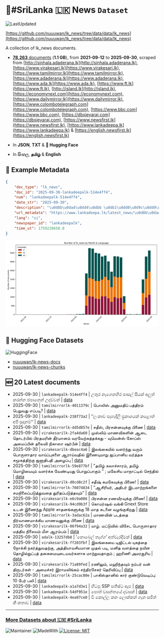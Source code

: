 # 📄#SriLanka 🇱🇰 News `Dataset`

![LastUpdated](https://img.shields.io/badge/last_updated-2025--09--30_16:21:06-green)

[https://github.com/nuuuwan/lk_news/tree/data/data/lk_news](https://github.com/nuuuwan/lk_news/tree/data/data/lk_news)

A collection of lk_news documents.

- [**78,263** documents](https://github.com/nuuuwan/lk_news/tree/data/data/lk_news) (**1.1 GB**), from **2021-09-12** to **2025-09-30**, scraped from [http://sinhala.adaderana.lk](http://sinhala.adaderana.lk), [https://www.virakesari.lk](https://www.virakesari.lk), [https://www.tamilmirror.lk](https://www.tamilmirror.lk), [https://www.adaderana.lk](https://www.adaderana.lk), [https://www.ada.lk](https://www.ada.lk), [https://www.ft.lk](https://www.ft.lk), [http://island.lk](http://island.lk), [https://economynext.com](https://economynext.com), [https://www.dailymirror.lk](https://www.dailymirror.lk), [https://www.colombotelegraph.com](https://www.colombotelegraph.com), [https://www.bbc.com](https://www.bbc.com), [https://dbsjeyaraj.com](https://dbsjeyaraj.com), [https://www.newsfirst.lk](https://www.newsfirst.lk), [https://www.lankadeepa.lk](https://www.lankadeepa.lk) & [https://english.newsfirst.lk](https://english.newsfirst.lk)

- In **JSON**, **TXT** & **🤗 Hugging Face**

- In **සිංහල**, **தமிழ்** & **English**

## 📝 Example Metadata

```json
{
    "doc_type": "lk_news",
    "doc_id": "2025-09-30-lankadeepalk-514e4ff4",
    "num": "lankadeepalk-514e4ff4",
    "date_str": "2025-09-30",
    "description": "\u0d8b\u0dad\u0dd4\u0dbb \u0db1\u0dd0\u0d9c\u0dd9\u0db1\u0dc4\u0dd2\u0dbb \u0db4\u0dcf\u0dc3\u0dbd\u0dca \u0dc3\u0dd3\u0dba\u0d9a\u0dca \u0d85\u0dbd\u0dd4\u0dad\u0dca \u0d9a\u0dbb\u0db1\u0dca\u0db1 \u0da2\u0db4\u0dcf\u0db1\u0dd9\u0db1\u0dca \u0d8b\u0daf\u0dc0\u0dca\u0dc0\u0d9a\u0dca",
    "url_metadata": "https://www.lankadeepa.lk/latest_news/\u0d8b\u0dad\u0dbb-\u0db1\u0d9c\u0db1\u0dc4\u0dbb-\u0db4\u0dc3\u0dbd-\u0dc3\u0dba\u0d9a-\u0d85\u0dbd\u0dad-\u0d9a\u0dbb\u0db1\u0db1-\u0da2\u0db4\u0db1\u0db1-\u0d8b\u0daf\u0dc0\u0dc0\u0d9a/1-680506",
    "lang": "si",
    "newspaper_id": "lankadeepalk",
    "time_ut": 1759228658.0
}
```

![Chart](https://raw.githubusercontent.com/nuuuwan/lk_news/refs/heads/data/data/lk_news/docs_by_month_and_lang.png)

## 🤗 Hugging Face Datasets

![HuggingFace](https://img.shields.io/badge/-HuggingFace-FDEE21?style=for-the-badge&logo=HuggingFace)

- [nuuuwan/lk-news-docs](https://huggingface.co/datasets/nuuuwan/lk-news-docs)
- [nuuuwan/lk-news-chunks](https://huggingface.co/datasets/nuuuwan/lk-news-chunks)

## 🆕 20 Latest documents

- 2025-09-30 | `lankadeepalk-514e4ff4` | උතුර නැගෙනහිර පාසල් සීයක් අලුත් කරන්න ජපානෙන් උදව්වක් | [data](https://github.com/nuuuwan/lk_news/tree/data/data/lk_news/2020s/2025/2025-09-30-lankadeepalk-514e4ff4)
- 2025-09-30 | `tamilmirrorlk-4011379c` | பொலிஸ் அனுமதிப் பத்திரம் பெறுவது எப்படி? | [data](https://github.com/nuuuwan/lk_news/tree/data/data/lk_news/2020s/2025/2025-09-30-tamilmirrorlk-4011379c)
- 2025-09-30 | `lankadeepalk-238f73a2` | ‘‘ලංකාව පැහැදිලි ප්‍රකාශයක් කළොත් අපි සූදානම්‘‘ | [data](https://github.com/nuuuwan/lk_news/tree/data/data/lk_news/2020s/2025/2025-09-30-lankadeepalk-238f73a2)
- 2025-09-30 | `tamilmirrorlk-dd5d857e` | சதீஸ், பிரசன்னவுக்கு பிணை | [data](https://github.com/nuuuwan/lk_news/tree/data/data/lk_news/2020s/2025/2025-09-30-tamilmirrorlk-dd5d857e)
- 2025-09-30 | `virakesarilk-2fa4da60` | முஸ்லிம் மாணவிகளின் ஆடை தொடர்பில் பிரதமரின் தீர்மானம் வரவேற்கத்தக்கது - வுமென்ஸ் கோப்ஸ் அமைப்பின் தலைவி நிகாஸா ஷர்பீன் | [data](https://github.com/nuuuwan/lk_news/tree/data/data/lk_news/2020s/2025/2025-09-30-virakesarilk-2fa4da60)
- 2025-09-30 | `virakesarilk-dbeac4a6` | இலங்கையில் வளர்ந்து வரும் பொருளாதார வாய்ப்புகளை ஆராய்வதில் இணையுமாறு ஜப்பானிய வர்த்தக சமூகத்திற்கு ஜனாதிபதி அழைப்பு | [data](https://github.com/nuuuwan/lk_news/tree/data/data/lk_news/2020s/2025/2025-09-30-virakesarilk-dbeac4a6)
- 2025-09-30 | `tamilmirrorlk-59e877bf` | ”தமிழ் கலாச்சாரம், தமிழ் மொழியையும் வளர்க்க வேண்டியது பொறுப்பாகும் ” ; மலேசிய மாநாட்டில் செந்தில் | [data](https://github.com/nuuuwan/lk_news/tree/data/data/lk_news/2020s/2025/2025-09-30-tamilmirrorlk-59e877bf)
- 2025-09-30 | `virakesarilk-d0cd8c2f` | சதீஷ் கமகேவுக்கு பிணை! | [data](https://github.com/nuuuwan/lk_news/tree/data/data/lk_news/2020s/2025/2025-09-30-virakesarilk-d0cd8c2f)
- 2025-09-30 | `tamilmirrorlk-76074834` | “ஆசிரியர், அதிபர் இடமாற்றங்களை சமநிலைப்படுத்துவதை  துரிதப்படுத்தவும்” | [data](https://github.com/nuuuwan/lk_news/tree/data/data/lk_news/2020s/2025/2025-09-30-tamilmirrorlk-76074834)
- 2025-09-30 | `virakesarilk-e6c9a086` | பிரசன்ன ரணவீரவுக்கு பிணை! | [data](https://github.com/nuuuwan/lk_news/tree/data/data/lk_news/2020s/2025/2025-09-30-virakesarilk-e6c9a086)
- 2025-09-30 | `virakesarilk-94cd9b3f` | கொமர்ஷல் வங்கி Gnext Store உடன் இணைந்து Apple   சாதனங்களுக்கு 18 மாத கடனை வழங்குகிறது | [data](https://github.com/nuuuwan/lk_news/tree/data/data/lk_news/2020s/2025/2025-09-30-virakesarilk-94cd9b3f)
- 2025-09-30 | `tamilmirrorlk-3adac62a` | மாணவின் படத்தை நிர்வாணமாக்கிய மாணவனுக்கு பிணை | [data](https://github.com/nuuuwan/lk_news/tree/data/data/lk_news/2020s/2025/2025-09-30-tamilmirrorlk-3adac62a)
- 2025-09-30 | `virakesarilk-06f94a32` | யாழ். மட்டுவில் விசேட பொருளாதார மத்திய நிலையம் மீள ஆரம்பம் | [data](https://github.com/nuuuwan/lk_news/tree/data/data/lk_news/2020s/2025/2025-09-30-virakesarilk-06f94a32)
- 2025-09-30 | `adalk-13257db8` | ‍’නොබෙල් තෑග්ග’ අත්වැරදීමක් | [data](https://github.com/nuuuwan/lk_news/tree/data/data/lk_news/2020s/2025/2025-09-30-adalk-13257db8)
- 2025-09-30 | `virakesarilk-ff203fbf` | இலங்கையை டிஜிட்டல் யுகத்தை நோக்கி நகர்த்துவதற்கு, அத்தியாவசியமான முதல் படி, மனித வளத்தை நவீன தொழில்நுட்பத் தகைமையுடையவர்களாக மாற்றுவதாகும் ; ஹரிணி அமரசூரிய | [data](https://github.com/nuuuwan/lk_news/tree/data/data/lk_news/2020s/2025/2025-09-30-virakesarilk-ff203fbf)
- 2025-09-30 | `virakesarilk-71a89fed` | ரணிலும், மஹிந்தவும் நம்பர் வன் திருடர்கள் - அமைச்சர் இராமலிங்கம் சந்திரசேகர் தெரிவிப்பு | [data](https://github.com/nuuuwan/lk_news/tree/data/data/lk_news/2020s/2025/2025-09-30-virakesarilk-71a89fed)
- 2025-09-30 | `tamilmirrorlk-25cac80e` | பாகிஸ்தானில் கார் குண்டுவெடிப்பு: 10 பேர் பலி | [data](https://github.com/nuuuwan/lk_news/tree/data/data/lk_news/2020s/2025/2025-09-30-tamilmirrorlk-25cac80e)
- 2025-09-30 | `lankadeepalk-a1a7d3e1` | හිටපු SSP සතිෂ්ට ඇප | [data](https://github.com/nuuuwan/lk_news/tree/data/data/lk_news/2020s/2025/2025-09-30-lankadeepalk-a1a7d3e1)
- 2025-09-30 | `lankadeepalk-54df951e` | පොත් වසන්තයේ දවසක් | [data](https://github.com/nuuuwan/lk_news/tree/data/data/lk_news/2020s/2025/2025-09-30-lankadeepalk-54df951e)
- 2025-09-30 | `lankadeepalk-4ea97ce0` | වී කොල්ල කන ලොක්කන් ගැන සජිත් කී කතාව | [data](https://github.com/nuuuwan/lk_news/tree/data/data/lk_news/2020s/2025/2025-09-30-lankadeepalk-4ea97ce0)

---

### [More Datasets about 🇱🇰 #SriLanka](https://github.com/nuuuwan/lk_datasets)

![Maintainer](https://img.shields.io/badge/maintainer-nuuuwan-red)
![MadeWith](https://img.shields.io/badge/made_with-python-blue)
[![License: MIT](https://img.shields.io/badge/License-MIT-yellow.svg)](https://opensource.org/licenses/MIT)
